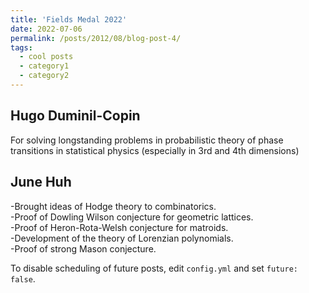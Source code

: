 ```yaml
---
title: 'Fields Medal 2022'
date: 2022-07-06
permalink: /posts/2012/08/blog-post-4/
tags:
  - cool posts
  - category1
  - category2
---
```


## Hugo Duminil-Copin
For solving longstanding problems in probabilistic theory of phase transitions in statistical physics (especially in 3rd and 4th dimensions)

## June Huh
-Brought ideas of Hodge theory to combinatorics. <br />
-Proof of Dowling Wilson conjecture for geometric lattices. <br />
-Proof of Heron-Rota-Welsh conjecture for matroids. <br />
-Development of the theory of Lorenzian polynomials. <br />
-Proof of  strong Mason conjecture. <br />

To disable scheduling of future posts, edit `config.yml` and set `future: false`. 
